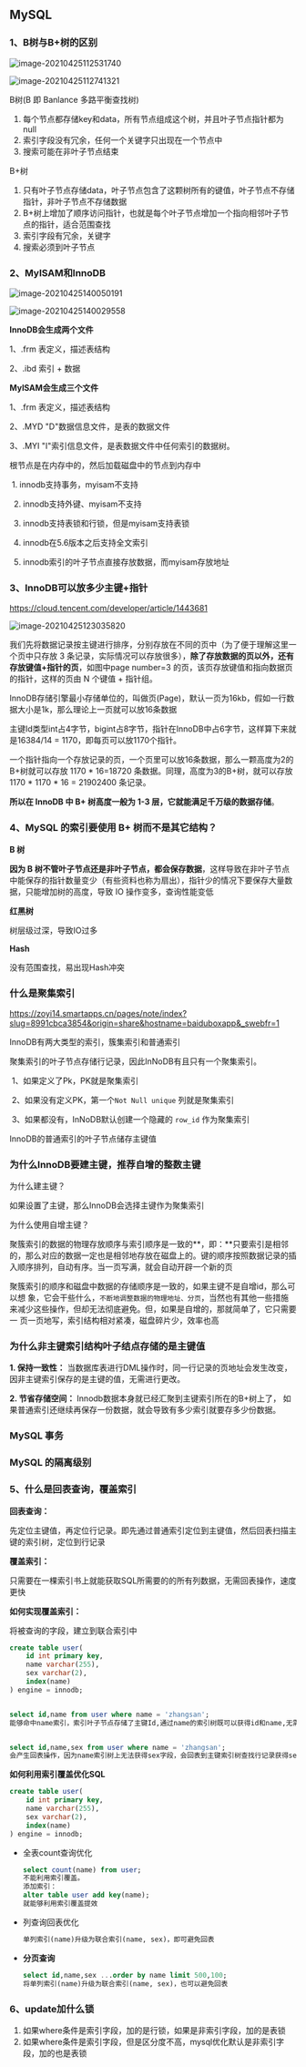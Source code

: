 ## MySQL

### 1、B树与B+树的区别

![image-20210425112531740](https://gitee.com/kongxiangjin/images/raw/master/img/20210425112533.png)

![image-20210425112741321](https://gitee.com/kongxiangjin/images/raw/master/img/20210425112742.png)

B树(B 即 Banlance 多路平衡查找树)

1. 每个节点都存储key和data，所有节点组成这个树，并且叶子节点指针都为null
2. 索引字段没有冗余，任何一个关键字只出现在一个节点中
3. 搜索可能在非叶子节点结束

B+树

1. 只有叶子节点存储data，叶子节点包含了这颗树所有的键值，叶子节点不存储指针，非叶子节点不存储数据
2. B+树上增加了顺序访问指针，也就是每个叶子节点增加一个指向相邻叶子节点的指针，适合范围查找
3. 索引字段有冗余，关键字
4. 搜索必须到叶子节点





### 2、MyISAM和InnoDB

![image-20210425140050191](https://gitee.com/kongxiangjin/images/raw/master/img/20210425140051.png)

![image-20210425140029558](https://gitee.com/kongxiangjin/images/raw/master/img/20210425140031.png)

**InnoDB会生成两个文件**

1、.frm  表定义，描述表结构

2、.ibd  索引 + 数据



**MyISAM会生成三个文件**

1、.frm  表定义，描述表结构

2、.MYD "D"数据信息文件，是表的数据文件

3、.MYI   "I"索引信息文件，是表数据文件中任何索引的数据树。



根节点是在内存中的，然后加载磁盘中的节点到内存中

​	1. innodb支持事务，myisam不支持

2. innodb支持外键、myisam不支持

3. innodb支持表锁和行锁，但是myisam支持表锁

4. innodb在5.6版本之后支持全文索引

5. innodb索引的叶子节点直接存放数据，而myisam存放地址





### 3、InnoDB可以放多少主键+指针

https://cloud.tencent.com/developer/article/1443681

![image-20210425123035820](https://gitee.com/kongxiangjin/images/raw/master/img/20210425123037.png)



我们先将数据记录按主键进行排序，分别存放在不同的页中（为了便于理解这里一个页中只存放 3 条记录，实际情况可以存放很多），**除了存放数据的页以外，还有存放键值+指针的页**，如图中page number=3 的页，该页存放键值和指向数据页的指针，这样的页由 N 个键值 + 指针组。

InnoDB存储引擎最小存储单位的，叫做页(Page)，默认一页为16kb，假如一行数据大小是1k，那么理论上一页就可以放16条数据

主键Id类型int占4字节，bigint占8字节，指针在InnoDB中占6字节，这样算下来就是16384/14 = 1170，即每页可以放1170个指针。

一个指针指向一个存放记录的页，一个页里可以放16条数据，那么一颗高度为2的B+树就可以存放 1170 * 16=18720 条数据。同理，高度为3的B+树，就可以存放 1170 * 1170 * 16 = 21902400 条记录。

**所以在 InnoDB 中 B+ 树高度一般为 1-3 层，它就能满足千万级的数据存储**。



### 4、MySQL 的索引要使用 B+ 树而不是其它结构？

**B 树**

**因为 B 树不管叶子节点还是非叶子节点，都会保存数据**，这样导致在非叶子节点中能保存的指针数量变少（有些资料也称为扇出），指针少的情况下要保存大量数据，只能增加树的高度，导致 IO 操作变多，查询性能变低

**红黑树**

树层级过深，导致IO过多

**Hash**

没有范围查找，易出现Hash冲突



### 什么是聚集索引

https://zoyi14.smartapps.cn/pages/note/index?slug=8991cbca3854&origin=share&hostname=baiduboxapp&_swebfr=1

InnoDB有两大类型的索引，簇集索引和普通索引

聚集索引的叶子节点存储行记录，因此InNoDB有且只有一个聚集索引。

​	1、如果定义了Pk，PK就是聚集索引

​	2、如果没有定义PK，第一个`Not Null unique` 列就是聚集索引

​	3、如果都没有，InNoDB默认创建一个隐藏的 `row_id` 作为聚集索引

InnoDB的普通索引的叶子节点储存主键值



### 为什么InnoDB要建主键，推荐自增的整数主键

为什么建主键？

如果设置了主键，那么InnoDB会选择主键作为聚集索引

为什么使用自增主键？

聚簇索引的数据的物理存放顺序与索引顺序是一致的**，即：**只要索引是相邻的，那么对应的数据一定也是相邻地存放在磁盘上的。键的顺序按照数据记录的插入顺序排列，自动有序。当一页写满，就会自动开辟一个新的页

聚簇索引的顺序和磁盘中数据的存储顺序是一致的，如果主键不是自增id，那么可以想 象，它会干些什么，`不断地调整数据的物理地址、分页`，当然也有其他一些措施来减少这些操作，但却无法彻底避免。但，如果是自增的，那就简单了，它只需要一 页一页地写，索引结构相对紧凑，磁盘碎片少，效率也高



### 为什么非主键索引结构叶子结点存储的是主键值

**1. 保持一致性：**
当数据库表进行DML操作时，同一行记录的页地址会发生改变，因非主键索引保存的是主键的值，无需进行更改。

**2. 节省存储空间：**
Innodb数据本身就已经汇聚到主键索引所在的B+树上了， 如果普通索引还继续再保存一份数据，就会导致有多少索引就要存多少份数据。



### MySQL 事务

### MySQL 的隔离级别

### 5、什么是回表查询，覆盖索引

**回表查询：**

先定位主键值，再定位行记录。即先通过普通索引定位到主键值，然后回表扫描主键的索引树，定位到行记录

**覆盖索引：**

只需要在一棵索引书上就能获取SQL所需要的的所有列数据，无需回表操作，速度更快



**如何实现覆盖索引：**

将被查询的字段，建立到联合索引中

```sql
create table user(
	id int primary key,
    name varchar(255),
    sex varchar(2),
    index(name)
) engine = innodb;


select id,name from user where name = 'zhangsan';
能够命中name索引，索引叶子节点存储了主键Id,通过name的索引树既可以获得id和name,无需回表，符合覆盖索引


select id,name,sex from user where name = 'zhangsan';
会产生回表操作，因为name索引树上无法获得sex字段，会回表到主键索引树查找行记录获得sex的值，不符合索引覆盖

```



**如何利用索引覆盖优化SQL**

```sql
create table user(
	id int primary key,
    name varchar(255),
    sex varchar(2),
    index(name)
) engine = innodb;
```

- 全表count查询优化

  ```sql
  select count(name) from user;
  不能利用索引覆盖。
  添加索引：
  alter table user add key(name);
  就能够利用索引覆盖提效
  ```

- 列查询回表优化

  ```sql
  单列索引(name)升级为联合索引(name, sex)，即可避免回表
  ```

- **分页查询**

  ```sql
  select id,name,sex ...order by name limit 500,100;
  将单列索引(name)升级为联合索引(name, sex)，也可以避免回表
  ```

  



### 6、update加什么锁

1. 如果where条件是索引字段，加的是行锁，如果是非索引字段，加的是表锁
2. 如果where条件是索引字段，但是区分度不高，mysql优化默认是非索引字段，加的也是表锁

